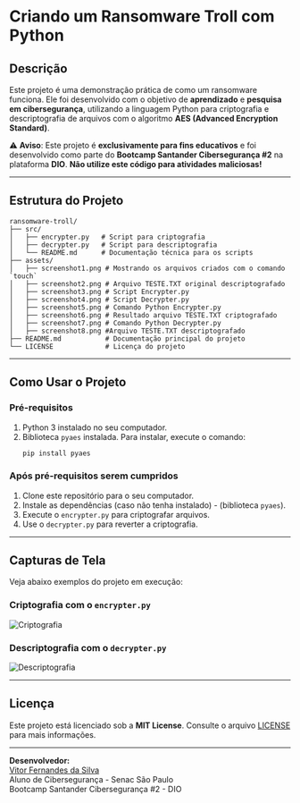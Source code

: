 # **Criando um Ransomware Troll com Python**  

## **Descrição**  
Este projeto é uma demonstração prática de como um ransomware funciona. Ele foi desenvolvido com o objetivo de **aprendizado** e **pesquisa em cibersegurança**, utilizando a linguagem Python para criptografia e descriptografia de arquivos com o algoritmo **AES (Advanced Encryption Standard)**.  

⚠️ **Aviso**: Este projeto é **exclusivamente para fins educativos** e foi desenvolvido como parte do **Bootcamp Santander Cibersegurança #2** na plataforma **DIO**. **Não utilize este código para atividades maliciosas!**  

---

## **Estrutura do Projeto**  

```
ransomware-troll/
├── src/
│   ├── encrypter.py   # Script para criptografia
│   ├── decrypter.py   # Script para descriptografia
│   └── README.md      # Documentação técnica para os scripts
├── assets/
│   ├── screenshot1.png # Mostrando os arquivos criados com o comando `touch`
│   ├── screenshot2.png # Arquivo TESTE.TXT original descriptografado
│   ├── screenshot3.png # Script Encrypter.py
│   ├── screenshot4.png # Script Decrypter.py
│   ├── screenshot5.png # Comando Python Encrypter.py
│   ├── screenshot6.png # Resultado arquivo TESTE.TXT criptografado
│   ├── screenshot7.png # Comando Python Decrypter.py
│   ├── screenshot8.png #Arquivo TESTE.TXT descriptografado
├── README.md           # Documentação principal do projeto
└── LICENSE             # Licença do projeto
```  

---

## **Como Usar o Projeto**  

### **Pré-requisitos**  
1. Python 3 instalado no seu computador.  
2. Biblioteca `pyaes` instalada. Para instalar, execute o comando:  
   ```bash
   pip install pyaes
   ```  
### **Após pré-requisitos serem cumpridos**
1. Clone este repositório para o seu computador.
2. Instale as dependências (caso não tenha instalado) - (biblioteca `pyaes`).
3. Execute o `encrypter.py` para criptografar arquivos.
4. Use o `decrypter.py` para reverter a criptografia. 

---

## **Capturas de Tela**  
Veja abaixo exemplos do projeto em execução:  

### **Criptografia com o `encrypter.py`**  
![Criptografia](./assets/screenshots/06-Resultado-Arquivo-TESTE-TXT-criptografado.png)  

### **Descriptografia com o `decrypter.py`**  
![Descriptografia](./assets/screenshots/08-Arquivo-TESTE-TXT-descriptografado.png)  

---

## **Licença**  
Este projeto está licenciado sob a **MIT License**. Consulte o arquivo [LICENSE](./LICENSE) para mais informações.  

---

**Desenvolvedor:**  
[Vitor Fernandes da Silva](https://github.com/Vifernandestech)  
Aluno de Cibersegurança - Senac São Paulo  
Bootcamp Santander Cibersegurança #2 - DIO  

